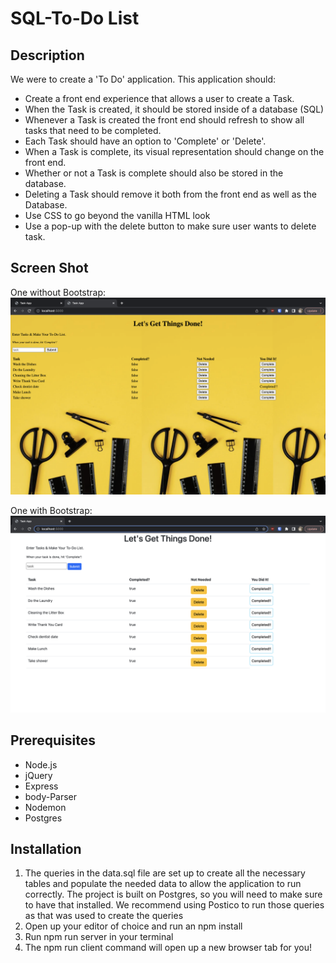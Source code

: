 # SQL-To-Do List

## Description

We were to create a 'To Do' application.
This application should:
<ul>
    <li>Create a front end experience that allows a user to create a Task.</li>
    <li>When the Task is created, it should be stored inside of a database (SQL)</li>
    <li>Whenever a Task is created the front end should refresh to show all tasks that need to be completed.</li>
    <li>Each Task should have an option to 'Complete' or 'Delete'.</li>
    <li>When a Task is complete, its visual representation should change on the front end. </li>
    <li>Whether or not a Task is complete should also be stored in the database.</li>
    <li>Deleting a Task should remove it both from the front end as well as the Database.</li>
    <li>Use CSS to go beyond the vanilla HTML look</li>
    <li>Use a pop-up with the delete button to make sure user wants to delete task.</li>
</ul>

## Screen Shot

One without Bootstrap:
<img src="Screenshot 2023-03-11 at 7.27.00 PM.png">

One with Bootstrap:
<img src="Screenshot 2023-03-11 at 6.46.45 PM.png">

## Prerequisites
<ul>
    <li>Node.js</li>
    <li>jQuery</li>
    <li>Express</li>
    <li>body-Parser</li>
    <li>Nodemon</li>
    <li>Postgres</li>
</ul>

## Installation
<ol>
    <li>The queries in the data.sql file are set up to create all the necessary tables and populate the needed data to allow the application to run correctly. The project is built on Postgres, so you will need to make sure to have that installed. We recommend using Postico to run those queries as that was used to create the queries</li>
    <li>Open up your editor of choice and run an npm install</li>
    <li>Run npm run server in your terminal</li>
    <li>The npm run client command will open up a new browser tab for you!</li>
</ol>


